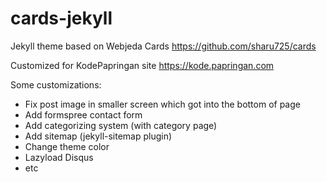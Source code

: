 # cards-jekyll

Jekyll theme based on Webjeda Cards
https://github.com/sharu725/cards

Customized for KodePapringan site
https://kode.papringan.com

Some customizations:
- Fix post image in smaller screen which got into the bottom of page
- Add formspree contact form
- Add categorizing system (with category page)
- Add sitemap (jekyll-sitemap plugin)
- Change theme color
- Lazyload Disqus
- etc
